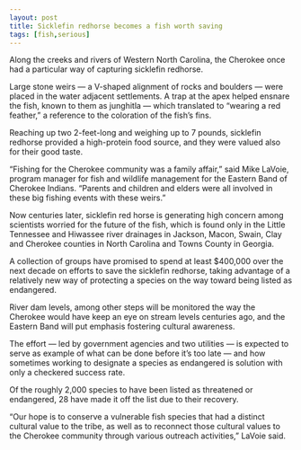 ```yaml
---
layout: post
title: Sicklefin redhorse becomes a fish worth saving
tags: [fish,serious]
---
```


Along the creeks and rivers of Western North Carolina, the Cherokee once had a particular way of capturing sicklefin redhorse.<!--more-->

Large stone weirs — a V-shaped alignment of rocks and boulders — were placed in the water adjacent settlements. A trap at the apex helped ensnare the fish, known to them as junghitla — which translated to “wearing a red feather,” a reference to the coloration of the fish’s fins.

Reaching up two 2-feet-long and weighing up to 7 pounds, sicklefin redhorse provided a high-protein food source, and they were valued also for their good taste.

“Fishing for the Cherokee community was a family affair,” said Mike LaVoie, program manager for fish and wildlife management for the Eastern Band of Cherokee Indians. “Parents and children and elders were all involved in these big fishing events with these weirs.”

Now centuries later, sicklefin red horse is generating high concern among scientists worried for the future of the fish, which is found only in the Little Tennessee and Hiwassee river drainages in Jackson, Macon, Swain, Clay and Cherokee counties in North Carolina and Towns County in Georgia.

A collection of groups have promised to spend at least $400,000 over the next decade on efforts to save the sicklefin redhorse, taking advantage of a relatively new way of protecting a species on the way toward being listed as endangered.

River dam levels, among other steps will be monitored the way the Cherokee would have keep an eye on stream levels centuries ago, and the Eastern Band will put emphasis fostering cultural awareness.

The effort — led by government agencies and two utilities — is expected to serve as example of what can be done before it’s too late — and how sometimes working to designate a species as endangered is solution with only a checkered success rate.

Of the roughly 2,000 species to have been listed as threatened or endangered, 28 have made it off the list due to their recovery.

“Our hope is to conserve a vulnerable fish species that had a distinct cultural value to the tribe, as well as to reconnect those cultural values to the Cherokee community through various outreach activities,” LaVoie said.
